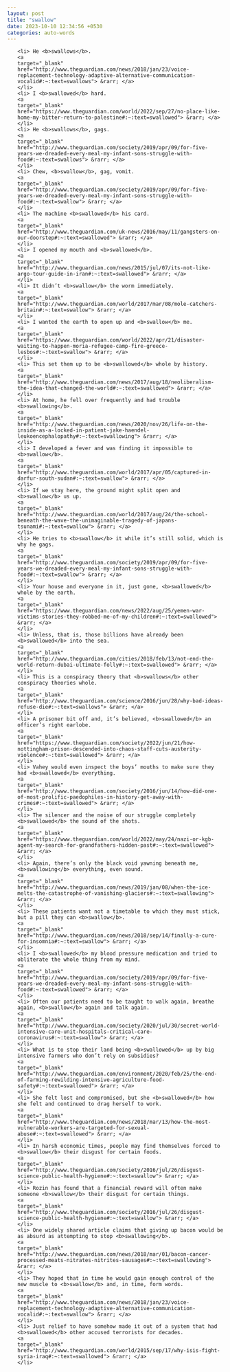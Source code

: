 ```yaml
---
layout: post
title: "swallow"
date: 2023-10-10 12:34:56 +0530
categories: auto-words
---
```

<ol>

    <li> He <b>swallows</b>.
    <a 
    target="_blank" 
    href="http://www.theguardian.com/news/2018/jan/23/voice-replacement-technology-adaptive-alternative-communication-vocalid#:~:text=swallows"> &rarr; </a>
    </li>
    <li> I <b>swallowed</b> hard.
    <a 
    target="_blank" 
    href="https://www.theguardian.com/world/2022/sep/27/no-place-like-home-my-bitter-return-to-palestine#:~:text=swallowed"> &rarr; </a>
    </li>
    <li> He <b>swallows</b>, gags.
    <a 
    target="_blank" 
    href="http://www.theguardian.com/society/2019/apr/09/for-five-years-we-dreaded-every-meal-my-infant-sons-struggle-with-food#:~:text=swallows"> &rarr; </a>
    </li>
    <li> Chew, <b>swallow</b>, gag, vomit.
    <a 
    target="_blank" 
    href="http://www.theguardian.com/society/2019/apr/09/for-five-years-we-dreaded-every-meal-my-infant-sons-struggle-with-food#:~:text=swallow"> &rarr; </a>
    </li>
    <li> The machine <b>swallowed</b> his card.
    <a 
    target="_blank" 
    href="http://www.theguardian.com/uk-news/2016/may/11/gangsters-on-our-doorstep#:~:text=swallowed"> &rarr; </a>
    </li>
    <li> I opened my mouth and <b>swallowed</b>.
    <a 
    target="_blank" 
    href="http://www.theguardian.com/news/2015/jul/07/its-not-like-argo-tour-guide-in-iran#:~:text=swallowed"> &rarr; </a>
    </li>
    <li> It didn’t <b>swallow</b> the worm immediately.
    <a 
    target="_blank" 
    href="http://www.theguardian.com/world/2017/mar/08/mole-catchers-britain#:~:text=swallow"> &rarr; </a>
    </li>
    <li> I wanted the earth to open up and <b>swallow</b> me.
    <a 
    target="_blank" 
    href="https://www.theguardian.com/world/2022/apr/21/disaster-waiting-to-happen-moria-refugee-camp-fire-greece-lesbos#:~:text=swallow"> &rarr; </a>
    </li>
    <li> This set them up to be <b>swallowed</b> whole by history.
    <a 
    target="_blank" 
    href="http://www.theguardian.com/news/2017/aug/18/neoliberalism-the-idea-that-changed-the-world#:~:text=swallowed"> &rarr; </a>
    </li>
    <li> At home, he fell over frequently and had trouble <b>swallowing</b>.
    <a 
    target="_blank" 
    href="http://www.theguardian.com/news/2020/nov/26/life-on-the-inside-as-a-locked-in-patient-jake-haendel-leukoencephalopathy#:~:text=swallowing"> &rarr; </a>
    </li>
    <li> I developed a fever and was finding it impossible to <b>swallow</b>.
    <a 
    target="_blank" 
    href="http://www.theguardian.com/world/2017/apr/05/captured-in-darfur-south-sudan#:~:text=swallow"> &rarr; </a>
    </li>
    <li> If we stay here, the ground might split open and <b>swallow</b> us up.
    <a 
    target="_blank" 
    href="http://www.theguardian.com/world/2017/aug/24/the-school-beneath-the-wave-the-unimaginable-tragedy-of-japans-tsunami#:~:text=swallow"> &rarr; </a>
    </li>
    <li> He tries to <b>swallow</b> it while it’s still solid, which is why he gags.
    <a 
    target="_blank" 
    href="http://www.theguardian.com/society/2019/apr/09/for-five-years-we-dreaded-every-meal-my-infant-sons-struggle-with-food#:~:text=swallow"> &rarr; </a>
    </li>
    <li> Your house and everyone in it, just gone, <b>swallowed</b> whole by the earth.
    <a 
    target="_blank" 
    href="https://www.theguardian.com/news/2022/aug/25/yemen-war-victims-stories-they-robbed-me-of-my-children#:~:text=swallowed"> &rarr; </a>
    </li>
    <li> Unless, that is, those billions have already been <b>swallowed</b> into the sea.
    <a 
    target="_blank" 
    href="http://www.theguardian.com/cities/2018/feb/13/not-end-the-world-return-dubai-ultimate-folly#:~:text=swallowed"> &rarr; </a>
    </li>
    <li> This is a conspiracy theory that <b>swallows</b> other conspiracy theories whole.
    <a 
    target="_blank" 
    href="http://www.theguardian.com/science/2016/jun/28/why-bad-ideas-refuse-die#:~:text=swallows"> &rarr; </a>
    </li>
    <li> A prisoner bit off and, it’s believed, <b>swallowed</b> an officer’s right earlobe.
    <a 
    target="_blank" 
    href="https://www.theguardian.com/society/2022/jun/21/how-nottingham-prison-descended-into-chaos-staff-cuts-austerity-violence#:~:text=swallowed"> &rarr; </a>
    </li>
    <li> Vahey would even inspect the boys’ mouths to make sure they had <b>swallowed</b> everything.
    <a 
    target="_blank" 
    href="http://www.theguardian.com/society/2016/jun/14/how-did-one-of-most-prolific-paedophiles-in-history-get-away-with-crimes#:~:text=swallowed"> &rarr; </a>
    </li>
    <li> The silencer and the noise of our struggle completely <b>swallowed</b> the sound of the shots.
    <a 
    target="_blank" 
    href="https://www.theguardian.com/world/2022/may/24/nazi-or-kgb-agent-my-search-for-grandfathers-hidden-past#:~:text=swallowed"> &rarr; </a>
    </li>
    <li> Again, there’s only the black void yawning beneath me, <b>swallowing</b> everything, even sound.
    <a 
    target="_blank" 
    href="http://www.theguardian.com/news/2019/jan/08/when-the-ice-melts-the-catastrophe-of-vanishing-glaciers#:~:text=swallowing"> &rarr; </a>
    </li>
    <li> These patients want not a timetable to which they must stick, but a pill they can <b>swallow</b>.
    <a 
    target="_blank" 
    href="http://www.theguardian.com/news/2018/sep/14/finally-a-cure-for-insomnia#:~:text=swallow"> &rarr; </a>
    </li>
    <li> I <b>swallowed</b> my blood pressure medication and tried to obliterate the whole thing from my mind.
    <a 
    target="_blank" 
    href="http://www.theguardian.com/society/2019/apr/09/for-five-years-we-dreaded-every-meal-my-infant-sons-struggle-with-food#:~:text=swallowed"> &rarr; </a>
    </li>
    <li> Often our patients need to be taught to walk again, breathe again, <b>swallow</b> again and talk again.
    <a 
    target="_blank" 
    href="http://www.theguardian.com/society/2020/jul/30/secret-world-intensive-care-unit-hospitals-critical-care-coronavirus#:~:text=swallow"> &rarr; </a>
    </li>
    <li> What is to stop their land being <b>swallowed</b> up by big intensive farmers who don’t rely on subsidies?
    <a 
    target="_blank" 
    href="http://www.theguardian.com/environment/2020/feb/25/the-end-of-farming-rewilding-intensive-agriculture-food-safety#:~:text=swallowed"> &rarr; </a>
    </li>
    <li> She felt lost and compromised, but she <b>swallowed</b> how she felt and continued to drag herself to work.
    <a 
    target="_blank" 
    href="http://www.theguardian.com/news/2018/mar/13/how-the-most-vulnerable-workers-are-targeted-for-sexual-abuse#:~:text=swallowed"> &rarr; </a>
    </li>
    <li> In harsh economic times, people may find themselves forced to <b>swallow</b> their disgust for certain foods.
    <a 
    target="_blank" 
    href="http://www.theguardian.com/society/2016/jul/26/disgust-science-public-health-hygiene#:~:text=swallow"> &rarr; </a>
    </li>
    <li> Rozin has found that a financial reward will often make someone <b>swallow</b> their disgust for certain things.
    <a 
    target="_blank" 
    href="http://www.theguardian.com/society/2016/jul/26/disgust-science-public-health-hygiene#:~:text=swallow"> &rarr; </a>
    </li>
    <li> One widely shared article claims that giving up bacon would be as absurd as attempting to stop <b>swallowing</b>.
    <a 
    target="_blank" 
    href="http://www.theguardian.com/news/2018/mar/01/bacon-cancer-processed-meats-nitrates-nitrites-sausages#:~:text=swallowing"> &rarr; </a>
    </li>
    <li> They hoped that in time he would gain enough control of the new muscle to <b>swallow</b> and, in time, form words.
    <a 
    target="_blank" 
    href="http://www.theguardian.com/news/2018/jan/23/voice-replacement-technology-adaptive-alternative-communication-vocalid#:~:text=swallow"> &rarr; </a>
    </li>
    <li> Just relief to have somehow made it out of a system that had <b>swallowed</b> other accused terrorists for decades.
    <a 
    target="_blank" 
    href="http://www.theguardian.com/world/2015/sep/17/why-isis-fight-syria-iraq#:~:text=swallowed"> &rarr; </a>
    </li>